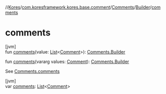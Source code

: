 //[Kores](../../../../index.md)/[com.koresframework.kores.base.comment](../../index.md)/[Comments](../index.md)/[Builder](index.md)/[comments](comments.md)

# comments

[jvm]\
fun [comments](comments.md)(value: [List](https://kotlinlang.org/api/latest/jvm/stdlib/kotlin.collections/-list/index.html)<[Comment](../../-comment/index.md)>): [Comments.Builder](index.md)

fun [comments](comments.md)(vararg values: [Comment](../../-comment/index.md)): [Comments.Builder](index.md)

See [Comments.comments](../comments.md)

[jvm]\
var [comments](comments.md): [List](https://kotlinlang.org/api/latest/jvm/stdlib/kotlin.collections/-list/index.html)<[Comment](../../-comment/index.md)>
